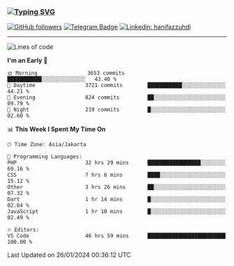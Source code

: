 ### [![Typing SVG](https://readme-typing-svg.herokuapp.com?font=lato&size=22&lines=Hi+There+👋)](https://git.io/typing-svg) 

[![GitHub followers](https://img.shields.io/github/followers/hanifazzuhdi?label=Follow&style=social)](https://github.com/hanifazzuhdi/?tab=follow) 
[![Telegram Badge](https://img.shields.io/badge/-hanif0198-blue?style=social&logo=telegram&link=https://www.t.me/hanif0198/)](https://www.t.me/hanif0198/) 
[![Linkedin: hanifazzuhdi](https://img.shields.io/badge/-hanifazzuhdi-blue?style=flat-square&logo=Linkedin&logoColor=white&link=https://www.linkedin.com/in/hanif-az-zuhdi-69688019b/)](https://www.linkedin.com/in/hanif-az-zuhdi-69688019b/) 

<hr/>

<!--START_SECTION:waka-->
![Lines of code](https://img.shields.io/badge/From%20Hello%20World%20I%27ve%20Written-44.6%20million%20lines%20of%20code-blue)

**I'm an Early 🐤** 

```text
🌞 Morning                3653 commits        ███████████░░░░░░░░░░░░░░   43.40 % 
🌆 Daytime                3721 commits        ███████████░░░░░░░░░░░░░░   44.21 % 
🌃 Evening                824 commits         ██░░░░░░░░░░░░░░░░░░░░░░░   09.79 % 
🌙 Night                  219 commits         █░░░░░░░░░░░░░░░░░░░░░░░░   02.60 % 
```


📊 **This Week I Spent My Time On** 

```text
🕑︎ Time Zone: Asia/Jakarta

💬 Programming Languages: 
PHP                      32 hrs 29 mins      █████████████████░░░░░░░░   69.16 % 
CSS                      7 hrs 6 mins        ████░░░░░░░░░░░░░░░░░░░░░   15.12 % 
Other                    3 hrs 26 mins       ██░░░░░░░░░░░░░░░░░░░░░░░   07.32 % 
Dart                     1 hr 14 mins        █░░░░░░░░░░░░░░░░░░░░░░░░   02.64 % 
JavaScript               1 hr 10 mins        █░░░░░░░░░░░░░░░░░░░░░░░░   02.49 % 

🔥 Editors: 
VS Code                  46 hrs 59 mins      █████████████████████████   100.00 % 
```


 Last Updated on 26/01/2024 00:36:12 UTC
<!--END_SECTION:waka-->
